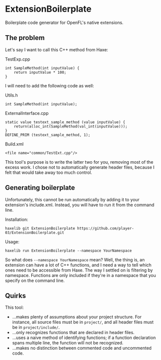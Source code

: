 ExtensionBoilerplate
====================

Boilerplate code generator for OpenFL's native extensions.

The problem
-----------

Let's say I want to call this C++ method from Haxe:

TestExp.cpp

    int SampleMethod(int inputValue) {
        return inputValue * 100;
    }

I will need to add the following code as well:

Utils.h

    int SampleMethod(int inputValue);

ExternalInterface.cpp

    static value testext_sample_method (value inputValue) {
        return(alloc_int(SampleMethod(val_int(inputValue)));
    }
    DEFINE_PRIM (testext_sample_method, 1);

Build.xml

    <file name="common/TestExt.cpp"/>

This tool's purpose is to write the latter two for you, removing most of the excess work. I chose not to automatically generate header files, because I felt that would take away too much control.

Generating boilerplate
----------------------

Unfortunately, this cannot be run automatically by adding it to your extension's include.xml. Instead, you will have to run it from the command line.

Installation:

    haxelib git ExtensionBoilerplate https://github.com/player-03/ExtensionBoilerplate.git

Usage:

    haxelib run ExtensionBoilerplate --namespace YourNamespace

So what does `--namespace YourNamespace` mean? Well, the thing is, an extension can have a lot of C++ functions, and I need a way to tell which ones need to be accessible from Haxe. The way I settled on is filtering by namespace. Functions are only included if they're in a namespace that you specify on the command line.

Quirks
------

This tool:
- ...makes plenty of assumptions about your project structure. For instance, all source files must be in `project/`, and all header files must be in `project/include/`.
- ...only recognizes functions that are declared in header files.
- ...uses a naive method of identifying functions; if a function declaration spans multiple line, the function will not be recognized.
- ...makes no distinction between commented code and uncommented code.
